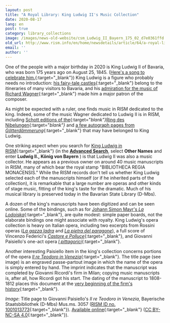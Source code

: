 ```yaml
---
layout: post
title: "A Royal Library: King Ludwig II's Music Collection"
date: 2020-08-17
lang: en
post: true
category: library_collections
image: /images/news-old-website/csm_Ludwig_II_Bayern_175_02_d7e0361ffd.jpg
old_url: http://www.rism.info/en/home/newsdetails/article/64/a-royal-library-king-ludwig-iis-music-collection.html?tx_ttnews[year]=2020&tx_ttnews[month]=07&cHash=758968857c3f9d3d3b9b51fa15b4969a
email: ''
author: ''
---
```



One of the people with a major birthday in 2020 is King Ludwig II of Bavaria, who was born 175 years ago on August 25, 1845. ([Here's a song to celebrate him.](https://opac.rism.info/search?id=455037443&View=rism){:target="_blank"}) King Ludwig is a figure who probably needs no introduction: [his fairy-tale castles](https://www.neuschwanstein.de/englisch/palace/index.htm){:target="_blank"} belong to the itineraries of many visitors to Bavaria, and his [admiration for the music of Richard Wagner](https://www.neuschwanstein.de/englisch/ludwig/biography.htm){:target="_blank"} made him a major patron of the composer.

As might be expected with a ruler, one finds music in RISM dedicated to the king. Indeed, some of the music Wagner dedicated to Ludwig II is in RISM, including [Schott editions of the](https://opac.rism.info/search?View=rism&q=schott+wagner+ludwig+bayern){:target="_blank"}_[Ring des Nibelungen](https://opac.rism.info/search?View=rism&q=schott+wagner+ludwig+bayern){:target="_blank"}_ and [a few autograph pages from _Götterdämmerung_](https://opac.rism.info/search?id=1001024173&View=rism){:target="_blank"} that may have belonged to King Ludwig.

One striking aspect when you search for [King Ludwig in RISM](https://opac.rism.info/search?View=rism&q=Ludwig+II+k%C3%B6nig+bayern){:target="_blank"} (in the [**Advanced Search**](https://opac.rism.info/advanced-search), select **Other Names** and enter **Ludwig II., König von Bayern** ) is that Ludwig II was also a music collector. He appears as a previous owner on around 40 music manuscripts in RISM, many of which bear the royal stamp "BIBLIOTHECA REGIA MONACENSIS." While the RISM records don't tell us whether King Ludwig selected each of the manuscripts himself (or if he inherited parts of the collection), it is remarkable that a large number are operas and other kinds of stage music, fitting of the king's taste for the dramatic. Much of his musical library is preserved today in the Bavarian State Library (D-Mbs).

A dozen of the king's manuscripts have been digitized and can be seen online. Some of the bindings, such as for [Johann Simon Mayr's _La Lodoiska_](https://opac.rism.info/search?id=1001011794&View=rism){:target="_blank"}, are quite modest: simple paper boards, not the elaborate bindings one might associate with royalty. King Ludwig's opera collection is heavy on Italian opera, including two excerpts from Rossini operas ([_La gazza ladra_](https://opac.rism.info/search?id=450066609&View=rism) and [_La pietra del paragone_](https://opac.rism.info/search?id=450066608&View=rism)), a full score of Vincenzo Federici's [_Castore e Polluce_](https://opac.rism.info/search?id=1001011466&View=rism){:target="_blank"}, and Giovanni Paisiello's one-act opera [_I pittagorici_](https://opac.rism.info/search?id=450066601&View=rism){:target="_blank"}.

Another interesting Paisiello item in the king's collection concerns portions of the opera [_Il re Teodoro in Venezia_](https://opac.rism.info/search?id=1001013773&View=rism){:target="_blank"}. The title page (see image) is an engraved passe-partout image in which the name of the opera is simply entered by hand. The imprint indicates that the manuscript was completed by Giovanni Ricordi's firm in Milan; copying music manuscripts is, after all, how Ricordi got his start. The dating of the manuscript to 1808-1812 places this document at the [very beginning of the firm's history](https://www.archivioricordi.com/en/features/the-founder#/){:target="_blank"}.


_Image_: Title page to Giovanni Paisiello's _Il re Teodoro in Venezia_, Bayerische Staatsbibliothek (D-Mbs) Mus.ms. 3057 ([RISM ID no. 1001013773](https://opac.rism.info/search?id=1001013773&View=rism){:target="_blank"}). [Available online](http://daten.digitale-sammlungen.de/~db/0011/bsb00115522/images){:target="_blank"} ([CC BY-NC-SA 4.0](https://creativecommons.org/licenses/by-nc-sa/4.0/deed.en){:target="_blank"}).





